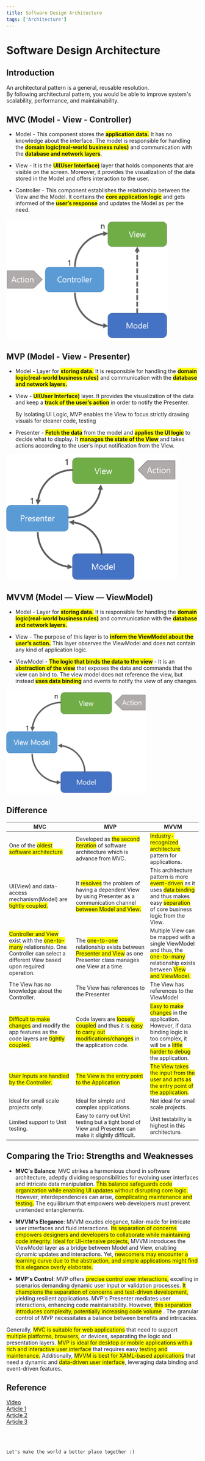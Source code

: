 ```yaml
---
title: Software Design Architecture
tags: ['Architecture']
---
```


# Software Design Architecture

## Introduction

An architectural pattern is a general, reusable resolution.<br>
By following architectural pattern, you would be able to improve system's scalability, performance, and maintainability.

## MVC (Model - View - Controller)

- Model - This component stores the <span style="background-color:yellow">**application data.**</span> It has no knowledge about the interface. The model is responsible for handling the <span style="background-color:yellow">**domain logic(real-world business rules)**</span> and communication with the <span style="background-color:yellow">**database and network layers**</span>.

- View - It is the <span style="background-color:yellow">**UI(User Interface)**</span> layer that holds components that are visible on the screen. Moreover, it provides the visualization of the data stored in the Model and offers interaction to the user.

- Controller - This component establishes the relationship between the View and the Model. It contains the <span style="background-color:yellow">**core application logic**</span> and gets informed of the <span style="background-color:yellow">**user’s response**</span> and updates the Model as per the need.

![An image](./mvc.png) <br>

## MVP (Model - View - Presenter)

- Model - Layer for <span style="background-color:yellow">**storing data.**</span> It is responsible for handling the <span style="background-color:yellow">**domain logic(real-world business rules)**</span> and communication with the <span style="background-color:yellow">**database and network layers.**</span>

- View - <span style="background-color:yellow">**UI(User Interface)**</span> layer. It provides the visualization of the data and keep a <span style="background-color:yellow">**track of the user’s action**</span> in order to notify the Presenter. <br>

  By Isolating UI Logic, MVP enables the View to focus strictly drawing visuals for cleaner code, testing

- Presenter - <span style="background-color:yellow">**Fetch the data**</span> from the model and <span style="background-color:yellow">**applies the UI logic**</span> to decide what to display. It <span style="background-color:yellow">**manages the state of the View**</span> and takes actions according to the user’s input notification from the View. <br>

![An image](./mvp.png) <br>

## MVVM (Model — View — ViewModel)

- Model - Layer for <span style="background-color:yellow">**storing data.**</span> It is responsible for handling the <span style="background-color:yellow">**domain logic(real-world business rules)**</span> and communication with the <span style="background-color:yellow">**database and network layers.**</span>

- View - The purpose of this layer is to <span style="background-color:yellow">**inform the ViewModel about the user’s action.**</span> This layer observes the ViewModel and does not contain any kind of application logic.

- ViewModel - <span style="background-color:yellow">**The logic that binds the data to the view**</span> - It is an <span style="background-color:yellow">**abstraction of the view**</span> that exposes the data and commands that the view can bind to. The view model does not reference the view, but instead <span style="background-color:yellow">**uses data binding**</span> and events to notify the view of any changes.

![An image](./mvvm.png)

## Difference

| MVC                                                                                                                                                                                                                              | MVP                                                                                                                                                                                                                | MVVM                                                                                                                                                                                                                                                                               |
| -------------------------------------------------------------------------------------------------------------------------------------------------------------------------------------------------------------------------------- | ------------------------------------------------------------------------------------------------------------------------------------------------------------------------------------------------------------------ | ---------------------------------------------------------------------------------------------------------------------------------------------------------------------------------------------------------------------------------------------------------------------------------- |
| One of the <span style="background-color:yellow">oldest software architecture </span>                                                                                                                                            | Developed as <span style="background-color:yellow">the second iteration</span> of software architecture which is advance from MVC.                                                                                 | <span style="background-color:yellow">Industry-recognized architecture</span> pattern for applications.                                                                                                                                                                            |
| UI(View) and data-access mechanism(Model) are <span style="background-color:yellow">tightly coupled. </span>                                                                                                                     | It <span style="background-color:yellow">resolves</span> the problem of having a dependent View by using Presenter as a communication channel <span style="background-color:yellow">between Model and View.</span> | This architecture pattern is more <span style="background-color:yellow">event-driven</span> as it uses <span style="background-color:yellow">data binding</span> and thus makes easy <span style="background-color:yellow">separation</span> of core business logic from the View. |
| <span style="background-color:yellow">Controller and View</span> exist with the <span style="background-color:yellow">one-to-many</span> relationship. One Controller can select a different View based upon required operation. | The <span style="background-color:yellow">one-to-one</span> relationship exists between <span style="background-color:yellow">Presenter and View</span> as one Presenter class manages one View at a time.         | Multiple View can be mapped with a single ViewModel and thus, the <span style="background-color:yellow">one-to-many</span> relationship exists between <span style="background-color:yellow">View and ViewModel. </span>                                                           |
| The View has no knowledge about the Controller.                                                                                                                                                                                  | The View has references to the Presenter                                                                                                                                                                           | The View has references to the ViewModel                                                                                                                                                                                                                                           |
| <span style="background-color:yellow"> Difficult to make changes</span> and modify the app features as the code layers are <span style="background-color:yellow">tightly coupled. </span>                                        | Code layers are <span style="background-color:yellow">loosely coupled</span> and thus it is <span style="background-color:yellow">easy to carry out modifications/changes</span> in the application code.          | <span style="background-color:yellow">Easy to make changes</span> in the application. However, if data binding logic is too complex, it will be a <span style="background-color:yellow">little harder to debug</span> the application.                                             |
| <span style="background-color:yellow">User Inputs are handled by the Controller. </span>                                                                                                                                         | <span style="background-color:yellow">The View is the entry point to the Application </span>                                                                                                                       | <span style="background-color:yellow">The View takes the input from the user and acts as the entry point of the application. </span>                                                                                                                                               |
| Ideal for small scale projects only.                                                                                                                                                                                             | Ideal for simple and complex applications.                                                                                                                                                                         | Not ideal for small scale projects.                                                                                                                                                                                                                                                |
| Limited support to Unit testing.                                                                                                                                                                                                 | Easy to carry out Unit testing but a tight bond of View and Presenter can make it slightly difficult.                                                                                                              | Unit testability is highest in this architecture.                                                                                                                                                                                                                                  |

## Comparing the Trio: Strengths and Weaknesses

<span style="background-color:yellow"></span>

- **MVC's Balance**: MVC strikes a harmonious chord in software architecture, adeptly dividing responsibilities for evolving user interfaces and intricate data manipulation. <span style="background-color:yellow">This balance safeguards code organization while enabling UI updates without disrupting core logic.</span> However, interdependencies can arise, <span style="background-color:yellow">complicating maintenance and testing.</span> The equilibrium that empowers web developers must prevent unintended entanglements.

- **MVVM's Elegance**: MVVM exudes elegance, tailor-made for intricate user interfaces and fluid interactions. <span style="background-color:yellow">Its separation of concerns empowers designers and developers to collaborate while maintaining code integrity.</span> <span style="background-color:yellow">Ideal for UI-intensive projects,</span> MVVM introduces the ViewModel layer as a bridge between Model and View, enabling dynamic updates and interactions. Yet, <span style="background-color:yellow">newcomers may encounter a learning curve due to the abstraction, and simple applications might find this elegance overly elaborate.</span>

- **MVP's Control**: MVP offers <span style="background-color:yellow">precise control over interactions,</span>
  excelling in scenarios demanding dynamic user input or validation processes. <span style="background-color:yellow">It champions the separation of concerns and test-driven development,</span> yielding resilient applications. MVP's Presenter mediates user interactions, enhancing code maintainability. However, <span style="background-color:yellow">this separation introduces complexity, potentially increasing code volume</span>
  . The granular control of MVP necessitates a balance between benefits and intricacies.

Generally, <span style="background-color:yellow">MVC is suitable for web applications</span> that need to support <span style="background-color:yellow">multiple platforms, browsers,</span> or devices, separating the logic and presentation layers. <span style="background-color:yellow">MVP is ideal for desktop or mobile applications with a rich and interactive user interface</span> that requires easy <span style="background-color:yellow">testing and maintenance.</span> Additionally, <span style="background-color:yellow">MVVM is best for XAML-based applications</span> that need a dynamic and <span style="background-color:yellow">data-driven user interface</span>, leveraging data binding and event-driven features.

## Reference

<a href="https://www.youtube.com/watch?v=I5c7fBgvkNY&ab_channel=ByteByteGo">Video</a><br>
<a href="https://www.linkedin.com/advice/3/how-do-you-compare-contrast-mvc-mvp-mvvm">Article 1</a> <br>
<a href="https://www.masaischool.com/blog/comparing-software-architecture-patterns/#:~:text=MVC%2C%20MVVM%2C%20and%20MVP%20are,a%20Presenter%20to%20mediate%20interactions.">Article 2</a><br>
<a href="https://www.geeksforgeeks.org/difference-between-mvc-mvp-and-mvvm-architecture-pattern-in-android/?ref=header_search">Article 3</a>

<br>
<br>

```
Let's make the world a better place together :)
```
